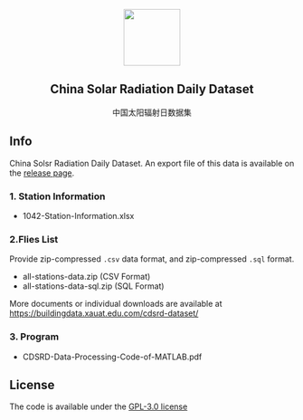 <p align="center">
 <img width="100px" src="favicon.ico" align="center">
 <h2 align="center">China Solar Radiation Daily Dataset</h2>
 <p align="center">中国太阳辐射日数据集</p>
</p>


## Info

China Solsr Radiation Daily Dataset. An export file of this data is available on the [release page](https://github.com/buildingdata/csrdd-dataset/releases).

### 1. Station Information

- 1042-Station-Information.xlsx

### 2.Flies List

Provide zip-compressed `.csv` data format, and zip-compressed `.sql` format.

+ all-stations-data.zip (CSV Format)
+ all-stations-data-sql.zip (SQL Format)

More documents or individual downloads are available at https://buildingdata.xauat.edu.com/cdsrd-dataset/

### 3. Program

- CDSRD-Data-Processing-Code-of-MATLAB.pdf

## License

The code is available under the [GPL-3.0 license](https://github.com/buildingdata/csrdd-dataset/blob/main/LICENSE)
